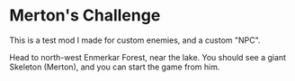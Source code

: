 # Merton's Challenge

This is a test mod I made for custom enemies, and a custom "NPC".

Head to north-west Enmerkar Forest, near the lake. You should see a giant Skeleton (Merton), and you can start the game from him.
